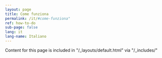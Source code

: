 ```yaml
---
layout: page
title: Come funziona
permalink: /it/#come-funziona"
ref: how-to-do
sub-page: false
lang: it
lang-name: Italiano
---
```


Content for this page is included in "/_layouts/default.html" via "/_includes/"